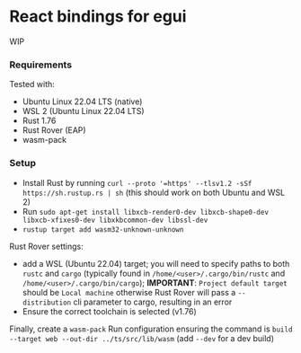 # React bindings for egui

WIP

### Requirements

Tested with:

-   Ubuntu Linux 22.04 LTS (native)
-   WSL 2 (Ubuntu Linux 22.04 LTS)
-   Rust 1.76
-   Rust Rover (EAP)
-   wasm-pack

### Setup

-   Install Rust by running `curl --proto '=https' --tlsv1.2 -sSf https://sh.rustup.rs | sh` (this should work on both Ubuntu and WSL 2)
-   Run `sudo apt-get install libxcb-render0-dev libxcb-shape0-dev libxcb-xfixes0-dev libxkbcommon-dev libssl-dev`
-   `rustup target add wasm32-unknown-unknown`

Rust Rover settings:

-   add a WSL (Ubuntu 22.04) target; you will need to specify paths to both `rustc` and `cargo` (typically found in `/home/<user>/.cargo/bin/rustc` and `/home/<user>/.cargo/bin/cargo`); **IMPORTANT**: `Project default target` should be `Local machine` otherwise Rust Rover will pass a `--distribution` cli parameter to cargo, resulting in an error
-   Ensure the correct toolchain is selected (v1.76)

Finally, create a `wasm-pack` Run configuration ensuring the command is `build --target web --out-dir ../ts/src/lib/wasm` (add `--dev` for a dev build)
